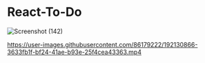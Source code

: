 ﻿# React-To-Do
![Screenshot (142)](https://user-images.githubusercontent.com/86179222/192130627-6e5b3578-c8ab-400d-9178-1bf1fbcccf97.png)


https://user-images.githubusercontent.com/86179222/192130866-3633fb1f-bf24-41ae-b93e-25f4cea43363.mp4

